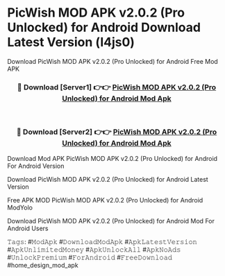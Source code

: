 # PicWish MOD APK v2.0.2 (Pro Unlocked) for Android Download Latest Version (l4js0)
Download PicWish MOD APK v2.0.2 (Pro Unlocked) for Android Free Mod APK

<div align="center">
<h3>🔴 Download [Server1] 👉👉 <a href="https://apkcomod.com?title=PicWish_MOD_APK_v2.0.2_(Pro_Unlocked)_for_Android">PicWish MOD APK v2.0.2 (Pro Unlocked) for Android Mod Apk</a></h3><br>

<h3>🔴 Download [Server2] 👉👉 <a href="https://apkcomod.com?title=PicWish_MOD_APK_v2.0.2_(Pro_Unlocked)_for_Android">PicWish MOD APK v2.0.2 (Pro Unlocked) for Android Mod Apk</a></h3>
</div>


Download Mod APK PicWish MOD APK v2.0.2 (Pro Unlocked) for Android For Android Version

Download PicWish MOD APK v2.0.2 (Pro Unlocked) for Android Latest Version

Free APK MOD PicWish MOD APK v2.0.2 (Pro Unlocked) for Android ModYolo

Download PicWish MOD APK v2.0.2 (Pro Unlocked) for Android Mod For Android Users

𝚃𝚊𝚐𝚜: #𝙼𝚘𝚍𝙰𝚙𝚔 #𝙳𝚘𝚠𝚗𝚕𝚘𝚊𝚍𝙼𝚘𝚍𝙰𝚙𝚔 #𝙰𝚙𝚔𝙻𝚊𝚝𝚎𝚜𝚝𝚅𝚎𝚛𝚜𝚒𝚘𝚗 #𝙰𝚙𝚔𝚄𝚗𝚕𝚒𝚖𝚒𝚝𝚎𝚍𝙼𝚘𝚗𝚎𝚢 #𝙰𝚙𝚔𝚄𝚗𝚕𝚘𝚌𝚔𝙰𝚕𝚕 #𝙰𝚙𝚔𝙽𝚘𝙰𝚍𝚜 #𝚄𝚗𝚕𝚘𝚌𝚔𝙿𝚛𝚎𝚖𝚒𝚞𝚖 #𝙵𝚘𝚛𝙰𝚗𝚍𝚛𝚘𝚒𝚍 #𝙵𝚛𝚎𝚎𝙳𝚘𝚠𝚗𝚕𝚘𝚊𝚍 #home_design_mod_apk